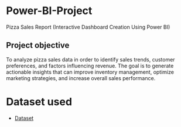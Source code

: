 # Power-BI-Project
Pizza Sales Report (Interactive Dashboard Creation Using Power BI)
## Project objective 
To analyze pizza sales data in order to identify sales trends, customer preferences, and factors influencing revenue. The goal is to generate actionable insights that can improve inventory management, optimize marketing strategies, and increase overall sales performance.

# Dataset used 
- <a href="https://github.com/amitbhowate/Power-BI-Project-/blob/main/pizza_sales_excel_file%20(1).xlsx">Dataset</a>
